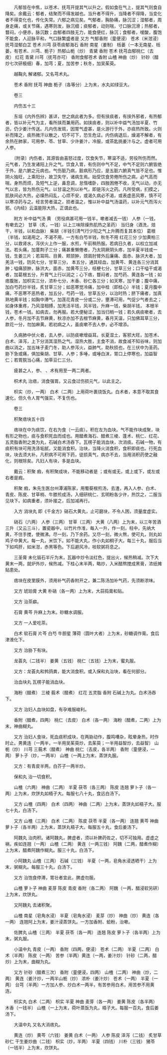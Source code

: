 <!-- { "loadSidebar": true } -->
　　凡郁皆在中焦，以苍术、抚芎开提其气以升之。假如食在气上，提其气则食自降矣。余戴云：郁者，结聚而不得发越也。当升者不得升，当降者不得降，当变化者不得变化也，传化失常。六郁之病见矣。气郁者，胸胁痛，脉沉涩；湿郁者，周身走痛，或关节痛，遇寒则发，脉沉细；痰郁者，动则喘，寸口脉沉滑；热郁者，瞀闷，小便赤，脉沉数；血郁者四肢无力，能食便红，脉沉；食郁者，嗳酸，腹饱不能食，人迎脉平和，气口脉繁盛者是 又方 气郁香附（童便浸） 苍术（米泔浸） 抚芎湿郁白芷 苍术 川芎 茯苓痰郁海石 香附 南星（姜制） 栝蒌（一本无南星、栝蒌，有苍术、川芎、栀子）热郁山栀（炒） 青黛 香附 苍术 抚芎血郁桃仁（去皮） 红花 青黛 川芎（抚芎亦可） 香附食郁苍术 香附 山楂 神曲（炒） 针砂（醋炒七次研极细）春，加芎；夏，加苦参；秋冬，加吴茱萸。

　　越鞠丸  解诸郁。又名芎术丸。

　　苍术 香附 抚芎 神曲 栀子（各等分）上为末，水丸如绿豆大。

　　卷三

　　内伤五十三

　　东垣《内外伤辨》甚详，世之病此者为多。但有挟痰者，有挟外邪者，有热郁者，皆以补元气为主，看所挟而兼用药。如挟痰者，则以补中益气汤加半夏、竹沥，仍少姜汁传送。凡内伤发斑，因胃气虚甚，是火游行于外，亦痰热所致。火则补而降之，痰热微汗以散之，切不可下，恐生危证。内伤病退后，燥渴不解者，有余热在肺家，可用参、苓、甘草、少许姜汁，冷服，或茶匙挑姜汁与之。虚者可用人参。

　　〔附录〕内伤者，其源皆由喜怒过度，饮食失节，寒温不适，劳役所伤而然。元气者，乃生发诸阳上升之气。饮食入胃，有伤则中气不足，中气不足则六腑皆绝于外，是六腑之元病也。气伤脏乃病，脏病形乃应，是五脏六腑真气皆不足也。惟阴火独旺，上乘阳分，故卫失守，诸病生焉。始受饮食劳倦所伤之病，必气高而喘，身热而烦，及短气上逆，鼻息调，怠惰嗜卧，四肢困倦不收，无气以动，亦无气以言，皆为热伤元气。以甘温之剂以补气，即是泻火之药。凡所受病，扪摸之，肌肤间必大热，必燥热闷乱，心烦不安，或渴久病必不渴，或表虚恶风寒，慎不可以寒凉药与之。经言劳者温之，损者温之，惟以补中益气汤温药，以补元气而泻火邪。《内经》云温能除大热，正谓此也。

　　附方  补中益气汤 黄 （劳役病甚可用一钱半，嗽者减去一钱） 人参（一钱，有嗽去之） 甘草（炙，一钱）以上三味除燥热肌热之圣药） 当归身（酒洗，焙干，半钱，以和血脉） 柴胡（半钱引清气行少阳之气上升腾而复其本位） 葛根（半钱，如渴用之，不渴不用，一方有白芍半钱，秋冬不用 红花三分 少加黄柏三分，以救肾水，泻伏火上作一服，水煎，午前稍热服。若病日久者，以权立加减法。若头痛，加蔓荆子三分；痛甚重懒倦者，乃太阴厥阴头疼，加半夏半钱或一钱，生姜三片；若耳鸣、目黄、颊颔肿，颈肩肘臂外后廉痛、面赤、脉洪大者，加羌活一钱，防风七分，甘草三分， 本五分，通其经血，加黄芩、黄连各三分消其肿；嗌痛颔肿，脉洪大，面赤，加黄芩三分，桔梗七分，甘草三分；口干嗌干或渴者，加葛根五分，升胃气上行以润之；心下痞，瞀闷者，加芍药、黄连各一钱；如痞腹胀，加枳实三分，浓朴七分，木香、砂仁各三分；如天寒，加干姜；腹中痛，加白芍药炒半钱，炙甘草三分；如恶寒觉冷痛，加中桂（即桂心）半钱；夏月腹中痛，不恶寒不恶热者，加五分，芍药一钱，甘草五分，以治时热；脐下痛者，加真熟地黄半钱；如胸中滞气，加莲花青皮一分或二分，壅滞可用，气促少气者去之；如身体重疼，乃风湿相搏，加羌活半钱，风半钱，升麻一钱，柴胡半钱， 本根半钱，苍术一钱。如病去，勿再服。若大便秘涩，加当归梢一钱；若久病痰嗽者，去人参，冬月加不去节麻黄，秋凉亦加不去根节麻黄，春月天温，只加佛耳草三分，款花一分，勿加麻黄。若初病之人，虽痰嗽不去人参，必不增添。

　　久病肺中伏火者，去人参，以防痰嗽增益耳。长夏湿土，客邪大旺，加苍术、白术、泽泻，上下分消其湿热之气。湿热大胜，主食不消，故食减不知谷味，则加曲以消之，加五味子麦门冬，助人参泻火，益肺气，助秋损也，在三伏中为圣药。胁下急或痛，俱加柴胡、甘草、人参；多唾，或唾白沫，胃口上停寒也，加益智仁；若胃脘当心痛，加草豆仁三分。

　　疲甚之人，参、 、术有用至一两二两者。

　　枳术丸 治痞，消食强胃。又云食过伤损元气，以此主之。

　　枳实（炒，一两） 白术（二两）上用荷叶裹烧饭丸。白术者，本意不取其食速化，但久令人胃气强实，不复伤也。

　　卷三

　　积聚痞块五十四

　　痞块在中为痰饮，在右为食（一云痰）。积在左为血块。气不能作块成聚，块有形之物也，痰与食积死血而成也。用醋煮海石、醋煮三棱、蓬术、桃仁、红花、五灵脂香附之类为丸，石碱白术汤吞下。瓦楞子能消血块，次消痰。石碱一物，有痰积有块可用洗涤垢腻，又能消食积。治块，当降火消食积，食积即痰也。行死血块，块去须大补。凡积病不可用下药，徒损真气，病亦不去，当用消积药使之融化，则根除矣。凡妇人有块，多是血块。

　　戴云：积聚 瘕，有积聚成块，不能移动者是 ；或有或无，或上或下，或左或右者是瘕。

　　积聚 瘕，朱先生医台州潭浦陈家，用蜀葵根煎汤，去渣，再入人参、白术、青皮、陈皮、甘草梢、牛膝煎成汤，入细研桃仁、玄明粉各少许，热饮之，二服当见块下。如病重者，须补接之，后加减再行。

　　入方  消块丸  即《千金方》硝石大黄丸，止可磨块，不令人困，须量度虚实。

　　硝石（六两） 人参（三两） 甘草（三两） 大黄（八两）上为末，以三年苦酒三升（又云三斗），置瓷器中，以竹片作准，每入一升，作一刻，柱中，先纳大黄，不住手搅，使微沸。尽一刻，乃下余药。又尽一刻，微火熬，使可丸，则丸如鸡子中黄大。每一丸，米饮下。如不能大丸，作小丸如桐子大。每三十丸，服后当下如鸡肝，如米泔，赤黑等色。下后避风冷，啖软粥将息之。

　　三圣膏 未化锻石半斤为末，瓦器中炒令淡红色，提出火，候热稍减。次下大黄末一两，就炉外炒，候热减。下桂心末半两，略炒，入米醋熬搅成黑膏，浓纸摊贴患处。

　　痞块在皮里膜外，须用补气药香附开之，兼二陈汤加补气药，先须断浓味。

　　又方 琥珀膏 大黄 朴硝（各一两）上为末，大蒜捣膏和贴。

　　又方  治茶癖。

　　石膏 黄芩 升麻上为末。砂糖水调服。

　　又方  一人爱吃茶。

　　白术 软石膏 片芩 白芍 牛胆星 薄荷（圆叶大者）上为末，砂糖调作膏。食后津液化下。

　　又方  治胁下有块。

　　龙荟丸（二钱半） 姜黄（五钱） 桃仁（五钱）上为末，蜜丸服。

　　又方：龙荟丸和鹁鸽粪，能大消食积。或入保和丸治块，看在何部分。

　　治血块丸  瓦楞子能消血块。

　　海粉（醋煮） 三棱 莪术（醋煮） 红花 五灵脂 香附 石碱上为丸。白术汤吞下。

　　又方  治妇人血块如盘，有孕难服峻利。

　　香附（醋煮，四两） 桃仁（去皮） 白术（各一两） 海粉（醋煮，二两）上为末，神曲糊丸。

　　又方  治妇人食块，死血痰积成块，在两胁动作，腹鸣嘈杂，眩晕身热，时作时止。男黄连（一两半，一半用吴茱萸炒，去茱萸；一半用益智炒，去益智） 山栀（炒） 川芎 三莪术（醋煮） 神曲 桃仁（去皮，各半两） 香附（童便浸，一两） 萝卜子（炒，一两半） 山楂（一两上为末，蒸饼丸服。

　　又方：有青皮半两，白芥子一两半炒。

　　保和丸  治一切食积。

　　山楂（六两） 神曲（二两） 半夏 茯苓（各三两） 陈皮 连翘 萝卜子（各一两）上为末，炊饼丸如梧子大。每服七八十丸，食远白汤下。

　　又方 山楂（四两） 白术（四两） 神曲（二两）上为末，蒸饼丸如梧子大。服七十丸，白汤下。

　　又方 山楂（三两） 白术（二两） 陈皮 茯苓 半夏（各一两） 连翘 黄芩 神曲 萝卜子（各半两）上为末，蒸饼丸梧子大。每服五十丸，食后姜汤下。

　　阿魏丸  治肉积。诸阿魏丸，脾虚者，须以补脾药佐之，切不可独用。虚虚之祸，疾如连翘（一两） 山楂（二两） 黄连（一两三钱） 阿魏（二两，醋煮作糊）上为末，醋煮阿魏作糊丸。服三十丸，白汤下。

　　小阿魏丸 山楂（三两） 石碱（三钱） 半夏（一两，皂角水浸透晒干）上为末，粥糊丸。每服三十丸，白汤下。

　　又方  治饱食停滞，胃壮者宜此，脾虚勿服。

　　山楂 萝卜子 神曲 麦芽 陈皮 青皮 香附（各二两） 阿魏（一两，醋浸软另研）上为末，炊饼丸。

　　又阿魏丸  去诸积聚。

　　山楂 南星（皂角水浸） 半夏（皂角水浸） 麦芽（炒） 神曲（炒） 黄连（各一两） 连翘阿上为末，姜汁浸蒸饼丸。一方加香附、蛤粉，治嗽。

　　佐脾丸 山楂（三两） 半夏 茯苓（各一两） 连翘 陈皮 萝卜子（各半两）上为末，粥丸服。

　　小温中丸 青皮（一两） 香附（四两，便浸） 苍术（二两） 半夏（二两） 白术（半两） 陈皮（一两） 苦参（半两）黄连（一两，姜汁炒） 针砂（二两，醋炒）上为末，曲糊为丸。

　　又方 针砂（醋煮三次） 香附（童便浸，四两） 山楂（二两） 神曲（炒，二两） 黄连（姜汁炒，一两半山栀（炒） 浓朴（姜汁炒） 苍术（一两） 半夏（一两） 台芎（半两）一方加人参、炒白术一两半，有苦参用白术，用苦参不用黄连。

　　枳实丸 白术（二两） 枳实 半夏 神曲 麦芽（各一两） 姜黄 陈皮（各半两） 木香（一钱半） 山楂（一上为末，荷叶蒸饭为丸，梧子大。每服一百丸，食后姜汤下。

　　大温中丸  又名大消痞丸。

　　黄连（炒） 黄芩（六钱） 姜黄 白术（一两） 人参 陈皮 泽泻（二钱） 炙甘草 砂仁 干生姜炒曲（二钱） 枳实（炒，半两） 半夏（四钱） 川朴（三钱） 猪苓（一钱半）上为末，炊饼丸。


